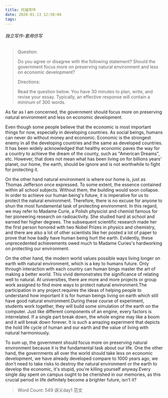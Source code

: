```yaml
---
title: 托福写作
date: 2020-01-13 12:50:04
tags:
---
```


###### 独立写作-套用仿写

> Question:
>
>Do you agree or disagree with the following statement? Should the government focus more on preserving natural environment and less on economic development?
>
> Directions:
>
> Read the question below. You have 30 minutes to plan, write, and revise your essay. Typically, an effective response will contain a mininum of 300 words.

As far as I am concerned, the government should focus more on preserving natural environment and less on economic development.

Even though some people believe that the economic is most important things for now, especially in developing countries. As social beings, humans can never do without money and economic. Economic is the strongest enemy in all the developing countries and the same as developed countries. It has been widely acknowledged that healthy economic paves the way for a country to achieve the dream of the county, such as "American Dreams", etc. However, that does not mean what has been living on for billions years' planet, our home, the earth, should be ignore and is not worthwhile to fight for protecting it.

On the other hand natural environment is where our home is, just as Thomas Jefferson once expressed. To some extent, the essence contained within all school subjects. Without them, the building would soon collapse. In order to achieve our human being's future, it is imperative for us to protect the natural environment. Therefore, there is no excuse for anyone to shun the most fundamental task of protecting environment. In this regard, we may refer to Madame Curie, a Polish physicist and chemist famous for her pioneering research on radioactivity. She studied hard at school and earned her higher degrees. The subsequent scientific research made her the first person honored with two Nobel Prizes in physics and chemistry, and there are also a lot of other scientists like her posted a lot of paper to prove that how badly have human being hurt the earth. Evidently, these unprecedented achievements owed much to Madame Curies's hardworking on protecting our environment.

On the other hand, the modern world values possible ways  living longer on earth with natural environment, which is a key to humans future. Only through interaction with each country can  human bings master the art of making a better world. This vivid demonstrates the significance of relating well to natural. At universities, there are more and more projects or group work assigned to find more ways to protect natural environment.The participation in any project requires the ideas of helping people to understand how important it is for human beings living on earth which still have good natural environment.During these course of  experiment, students work together, they will build some simulation of the earth on the computer. Just like different components of an engine, every factors is interrelated. If a single part break down, the whole engine may like a boom and it will break down forever. It is such a amazing experiment that depicts the hold life cycle of human and our earth and the value of  living with natural harmoniously.

To sum up,  the government should focus more on preserving natural environment because it is the fundamental task about our life. One the other hand, the governments all over the world should take less on economic development, we have already developed compare to 1000 years ago, we don't need to take risks to destroy the natural environment or the earth to develop the economic, it's stupid, you're killing yourself anyway.Every single day spent on campus ought to be cherished in our memories, as this crucial period in life definitely become a brighter future, isn't it?

> Word Count: 549
> 讲义day1 范文
